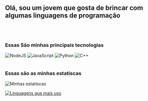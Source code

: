 ## Olá, sou um jovem que gosta de brincar com algumas linguagens de programação

<br>
<br>

### Essas São minhas principais tecnologias

<img alt="NodeJS" src="https://img.shields.io/badge/node.js-%2343853D.svg?&style=for-the-badge&logo=node.js&logoColor=white"/>
<img alt="JavaScript" src="https://img.shields.io/badge/javascript-%23323330.svg?&style=for-the-badge&logo=javascript&logoColor=%23F7DF1E"/>
<img alt="Python" src="https://img.shields.io/badge/python-%2314354C.svg?&style=for-the-badge&logo=python&logoColor=white"/>
<img alt="C++" src="https://img.shields.io/badge/c++-%2300599C.svg?&style=for-the-badge&logo=c%2B%2B&ogoColor=white"/>

<br>
<br>


### Essas são as minhas estatiscas
![Minhas estatiscas](https://github-readme-stats.vercel.app/api?username=Pietro222222&count_private=true&show_icons=true&theme=radical)

[![Linguagens que mais uso](https://github-readme-stats.vercel.app/api/top-langs/?username=Pietro222222&layout=compact)](https://github.com/anuraghazra/github-readme-stats)
